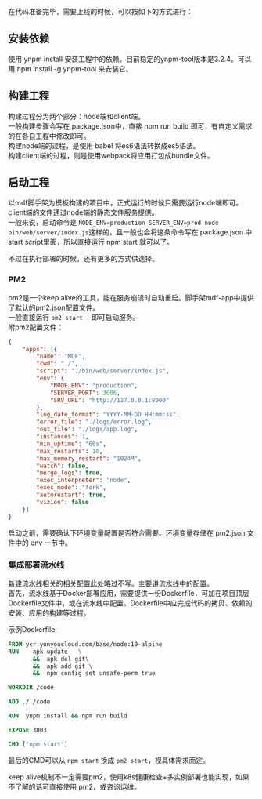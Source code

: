 在代码准备完毕，需要上线的时候，可以按如下的方式进行：
<a name="RejPG"></a>
## 安装依赖
使用 ynpm install 安装工程中的依赖。目前稳定的ynpm-tool版本是3.2.4。可以用 npm install -g ynpm-tool 来安装它。
<a name="NY0if"></a>
## 构建工程
构建过程分为两个部分：node端和client端。<br />一般构建步骤会写在 package.json中，直接 npm run build 即可，有自定义需求的在各自工程中修改即可。<br />构建node端的过程，是使用 babel 将es6语法转换成es5语法。<br />构建client端的过程，则是使用webpack将应用打包成bundle文件。
<a name="GzS8G"></a>
## 启动工程
以mdf脚手架为模板构建的项目中，正式运行的时候只需要运行node端即可。client端的文件通过node端的静态文件服务提供。<br />一般来说，启动命令是 `NODE_ENV=production SERVER_ENV=prod node bin/web/server/index.js`这样的，且一般也会将这条命令写在 package.json 中 start script里面，所以直接运行 npm start 就可以了。

不过在执行部署的时候，还有更多的方式供选择。
<a name="sQJRM"></a>
### PM2
pm2是一个keep alive的工具，能在服务崩溃时自动重启。脚手架mdf-app中提供了默认的pm2.json配置文件。<br />一般直接运行 `pm2 start .` 即可启动服务。<br />附pm2配置文件：

```json
{
    "apps": [{
        "name": "MDF",
        "cwd": "./",
        "script": "./bin/web/server/index.js",
        "env": {
            "NODE_ENV": "production",
            "SERVER_PORT": 3006,
            "SRV_URL": "http://127.0.0.1:8000"      
        },
        "log_date_format": "YYYY-MM-DD HH:mm:ss",
        "error_file": "./logs/error.log",
        "out_file": "./logs/app.log",
        "instances": 1,
        "min_uptime": "60s",
        "max_restarts": 10,
        "max_memory_restart": "1024M",
        "watch": false,
        "merge_logs": true,
        "exec_interpreter": "node",
        "exec_mode": "fork",
        "autorestart": true,
        "vizion": false
    }]
}
```

启动之前，需要确认下环境变量配置是否符合需要。环境变量存储在 pm2.json 文件中的 env 一节中。

<a name="hkec6"></a>
### 集成部署流水线
新建流水线相关的相关配置此处略过不写。主要讲流水线中的配置。<br />首先，流水线基于Docker部署应用，需要提供一份Dockerfile，可加在项目顶层Dockerfile文件中，或在流水线中配置。Dockerfile中应完成代码的拷贝、依赖的安装、应用的构建等过程。

示例Dockerfile:

```dockerfile
FROM ycr.yonyoucloud.com/base/node:10-alpine
RUN    apk update   \
       &&  apk del git\
       &&  apk add git \
       &&  npm config set unsafe-perm true 

WORKDIR /code

ADD ./ /code

RUN  ynpm install && npm run build

EXPOSE 3003

CMD ["npm start"]
```

最后的CMD可以从 `npm start` 换成 `pm2 start`，视具体需求而定。

keep alive机制不一定需要pm2，使用k8s健康检查+多实例部署也能实现，如果不了解的话可直接使用 pm2，或咨询运维。